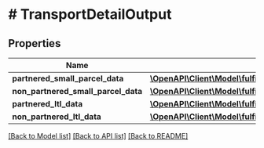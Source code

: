 # # TransportDetailOutput

## Properties

Name | Type | Description | Notes
------------ | ------------- | ------------- | -------------
**partnered_small_parcel_data** | [**\OpenAPI\Client\Model\fulfillmentinboundv0\PartneredSmallParcelDataOutput**](PartneredSmallParcelDataOutput.md) |  | [optional]
**non_partnered_small_parcel_data** | [**\OpenAPI\Client\Model\fulfillmentinboundv0\NonPartneredSmallParcelDataOutput**](NonPartneredSmallParcelDataOutput.md) |  | [optional]
**partnered_ltl_data** | [**\OpenAPI\Client\Model\fulfillmentinboundv0\PartneredLtlDataOutput**](PartneredLtlDataOutput.md) |  | [optional]
**non_partnered_ltl_data** | [**\OpenAPI\Client\Model\fulfillmentinboundv0\NonPartneredLtlDataOutput**](NonPartneredLtlDataOutput.md) |  | [optional]

[[Back to Model list]](../../README.md#models) [[Back to API list]](../../README.md#endpoints) [[Back to README]](../../README.md)
